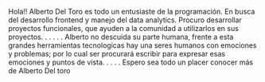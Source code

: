 Hola!! Alberto Del Toro es todo un entusiaste de la programación.
En busca del desarrollo frontend y manejo del data analytics.
Procuro desarrollar proyectos funcionales, que ayuden a la comunidad a utilizarlos en sus proyectos.
.
.
.
.
.
Alberto no descuida su parte humana, frente a esta grandes herramientas tecnologicas hay una seres humanos con emociones y problemas;
por lo cual ser procurará escribir para expresar esas emociones y puntos de vista.
.
.
.
.
Espero sea todo un placer conocer más de Alberto Del toro
